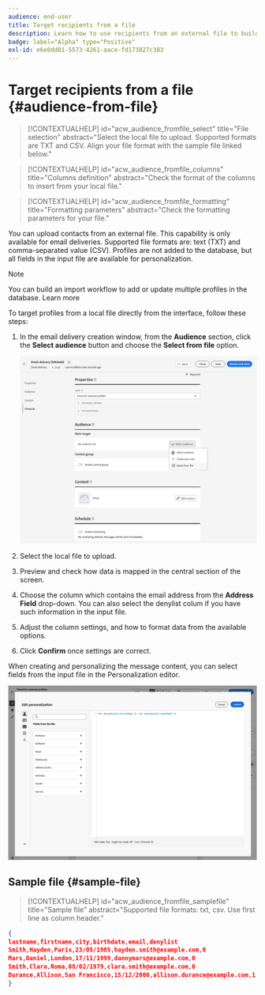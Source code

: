 ```yaml
---
audience: end-user
title: Target recipients from a file
description: Learn how to use recipients from an external file to build your email audience
badge: label="Alpha" type="Positive"
exl-id: e6e0dd01-5573-4261-aace-fd173827c383
---
```

# Target recipients from a file {#audience-from-file}

>[!CONTEXTUALHELP]
>id="acw_audience_fromfile_select"
>title="File selection"
>abstract="Select the local file to upload. Supported formats are TXT and CSV. Align your file format with the sample file linked below."

>[!CONTEXTUALHELP]
>id="acw_audience_fromfile_columns"
>title="Columns definition"
>abstract="Check the format of the columns to insert from your local file."

>[!CONTEXTUALHELP]
>id="acw_audience_fromfile_formatting"
>title="Formatting parameters"
>abstract="Check the formatting parameters for your file."

You can upload contacts from an external file. This capability is only available for email deliveries. Supported file formats are: text (TXT) and comma-separated value (CSV). Profiles are not added to the database, but all fields in the input file are available for personalization.

>[!NOTE]
>
>You can build an import workflow to add or update multiple profiles in the database. Learn more


To target profiles from a local file directly from the interface, follow these steps:

1. In the email delivery creation window, from the **Audience** section, click the **Select audience** button and choose the **Select from file** option.

    ![](assets/select-from-file.png)

1. Select the local file to upload.
1. Preview and check how data is mapped in the central section of the screen.
1. Choose the column which contains the email address from the **Address Field** drop-down. You can also select the denylist colum if you have such information in the input file.
1. Adjust the column settings, and how to format data from the available options.
1. Click **Confirm** once settings are correct.

When creating and personalizing the message content, you can select fields from the input file in the Personalization editor.

![](assets/select-external-perso.png)

## Sample file {#sample-file}

>[!CONTEXTUALHELP]
>id="acw_audience_fromfile_samplefile"
>title="Sample file"
>abstract="Supported file formats: txt, csv. Use first line as column header."


```json
{
lastname,firstname,city,birthdate,email,denylist
Smith,Hayden,Paris,23/05/1985,hayden.smith@example.com,0
Mars,Daniel,London,17/11/1999,dannymars@example.com,0
Smith,Clara,Roma,08/02/1979,clara.smith@example.com,0
Durance,Allison,San Francisco,15/12/2000,allison.durance@example.com,1
}
```
